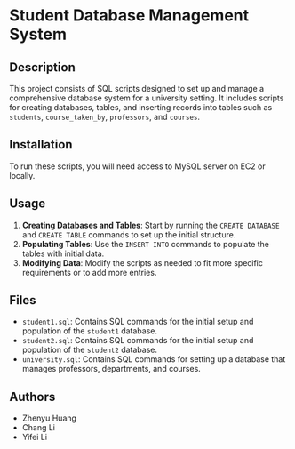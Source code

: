 # Student Database Management System

## Description
This project consists of SQL scripts designed to set up and manage a comprehensive database system for a university setting. It includes scripts for creating databases, tables, and inserting records into tables such as `students`, `course_taken_by`, `professors`, and `courses`. 

## Installation
To run these scripts, you will need access to MySQL server on EC2 or locally.

## Usage
1. **Creating Databases and Tables**: Start by running the `CREATE DATABASE` and `CREATE TABLE` commands to set up the initial structure.
2. **Populating Tables**: Use the `INSERT INTO` commands to populate the tables with initial data.
3. **Modifying Data**: Modify the scripts as needed to fit more specific requirements or to add more entries.

## Files
- `student1.sql`: Contains SQL commands for the initial setup and population of the `student1` database.
- `student2.sql`: Contains SQL commands for the initial setup and population of the `student2` database.
- `university.sql`: Contains SQL commands for setting up a database that manages professors, departments, and courses.


## Authors
- Zhenyu Huang
- Chang Li
- Yifei Li
